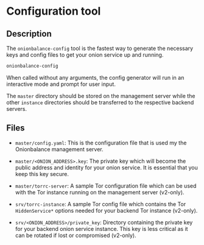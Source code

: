# Configuration tool

## Description

The `onionbalance-config` tool is the fastest way to generate the
necessary keys and config files to get your onion service up and
running.

```bash
onionbalance-config
```

When called without any arguments, the config generator will run in an
interactive mode and prompt for user input.

The `master` directory should be stored on the management server while
the other `instance` directories should be transferred to the respective
backend servers.

## Files

* `master/config.yaml`: This is the configuration file that is used my the
  Onionbalance management server.

* `master/<ONION_ADDRESS>.key`: The private key which will become the public
  address and identity for your onion service. It is essential that you keep
  this key secure.

* `master/torrc-server`: A sample Tor configuration file which can be used with
  the Tor instance running on the management server (v2-only).

* `srv/torrc-instance`: A sample Tor config file which contains the Tor
  `HiddenService*` options needed for your backend Tor instance (v2-only).

* `srv/<ONION_ADDRESS>/private_key`: Directory containing the private key for
  your backend onion service instance. This key is less critical as it can be
  rotated if lost or compromised (v2-only).
